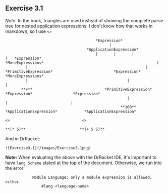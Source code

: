 ## Exercise 3.1

*Note:* In the book, triangles are used instead of showing the complete parse tree for nested application expressions. I don't know how that works in markdown, so I use `<>`

                                            *Expression*
                                                  |
                                        *ApplicationExpression*
                                            |       |       |
    (   *Expression*                                      *MoreExpressions*                                                  )
             |                                                    |
    *PrimitiveExpression*                           *Expression*                        *MoreExpressions*
             |                                            |                                     |
           **+**                                *PrimitiveExpression*            *Expression*                  *Expression*            
                                                          |                            |                            |
                                                       **100**               *ApplicationExpression*            *ApplicationExpression*
                                                                                       <>                                <>
                                                                                    **(* 5)**                        **(+ 5 5)**

And in DrRacket:

    ![Exercise3.1](/images/Exercise3.1png)

**Note:** When evaluating the above with the DrRacket IDE, it's important to have `lang Scheme` stated at the top of the document. Otherwise, we run into the error:

                Module Language: only a module expression is allowed, either
                    #lang <language-name>

